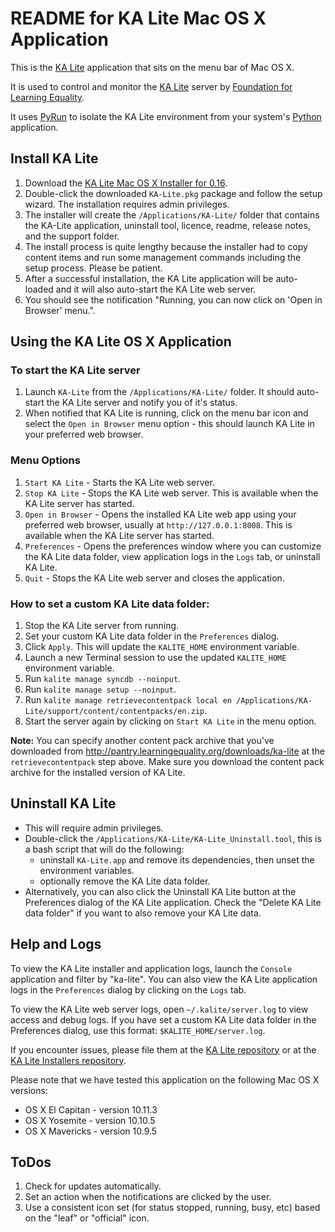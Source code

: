 README for KA Lite Mac OS X Application
=======================================

This is the [KA Lite](https://github.com/learningequality/ka-lite/) application that sits on the menu bar of Mac OS X.

It is used to control and monitor the [KA Lite](https://github.com/learningequality/ka-lite/) server by [Foundation for Learning Equality](https://learningequality.org/).

It uses [PyRun](http://www.egenix.com/products/python/PyRun/) to isolate the KA Lite environment from your system's [Python](https://www.python.org/) application.


## Install KA Lite

1. Download the [KA Lite Mac OS X Installer for 0.16](http://pantry.learningequality.org/downloads/ka-lite/0.16/installers/mac/).
1. Double-click the downloaded `KA-Lite.pkg` package and follow the setup wizard.  The installation requires admin privileges.
1. The installer will create the `/Applications/KA-Lite/` folder that contains the KA-Lite application, uninstall tool, licence, readme, release notes, and the support folder.
1. The install process is quite lengthy because the installer had to copy content items and run some management commands including the setup process.  Please be patient.
1. After a successful installation, the KA Lite application will be auto-loaded and it will also auto-start the KA Lite web server.
1. You should see the notification "Running, you can now click on 'Open in Browser' menu.".


## Using the KA Lite OS X Application


### To start the KA Lite server

1. Launch `KA-Lite` from the `/Applications/KA-Lite/` folder.  It should auto-start the KA Lite server and notify you of it's status.
1. When notified that KA Lite is running, click on the menu bar icon and select the `Open in Browser` menu option - this should launch KA Lite in your preferred web browser.


### Menu Options

1. `Start KA Lite` - Starts the KA Lite web server.
1. `Stop KA Lite` - Stops the KA Lite web server.  This is available when the KA Lite server has started.
1. `Open in Browser` - Opens the installed KA Lite web app using your preferred web browser, usually at `http://127.0.0.1:8008`.  This is available when the KA Lite server has started.
1. `Preferences` - Opens the preferences window where you can customize the KA Lite data folder, view application logs in the `Logs` tab, or uninstall KA Lite.
1. `Quit` - Stops the KA Lite web server and closes the application.


### How to set a custom KA Lite data folder:

 1. Stop the KA Lite server from running.
 2. Set your custom KA Lite data folder in the `Preferences` dialog.
 3. Click `Apply`.  This will update the `KALITE_HOME` environment variable.
 4. Launch a new Terminal session to use the updated `KALITE_HOME` environment variable.
 5. Run `kalite manage syncdb --noinput`.
 7. Run `kalite manage setup --noinput`.
 8. Run `kalite manage retrievecontentpack local en /Applications/KA-Lite/support/content/contentpacks/en.zip`.
 9. Start the server again by clicking on `Start KA Lite` in the menu option.

**Note:** You can specify another content pack archive that you've downloaded from http://pantry.learningequality.org/downloads/ka-lite at the `retrievecontentpack` step above.  Make sure you download the content pack archive for the installed version of KA Lite.


## Uninstall KA Lite

* This will require admin privileges.
* Double-click the `/Applications/KA-Lite/KA-Lite_Uninstall.tool`, this is a bash script that will do the following:
  - uninstall `KA-Lite.app` and remove its dependencies, then unset the environment variables.
  - optionally remove the KA Lite data folder.
* Alternatively, you can also click the Uninstall KA Lite button at the Preferences dialog of the KA Lite application.  Check the "Delete KA Lite data folder" if you want to also remove your KA Lite data.


## Help and Logs

To view the KA Lite installer and application logs, launch the `Console` application and filter by "ka-lite".  You can also view the KA Lite application logs in the `Preferences` dialog by clicking on the `Logs` tab.

To view the KA Lite web server logs, open `~/.kalite/server.log` to view access and debug logs.  If you have set a custom KA Lite data folder in the Preferences dialog, use this format: `$KALITE_HOME/server.log`.

If you encounter issues, please file them at the [KA Lite repository](https://github.com/learningequality/ka-lite/issues/) or at the [KA Lite Installers repository](https://github.com/learningequality/installers).

Please note that we have tested this application on the following Mac OS X versions:

* OS X El Capitan - version 10.11.3
* OS X Yosemite - version 10.10.5
* OS X Mavericks - version 10.9.5


## ToDos

1. Check for updates automatically.
1. Set an action when the notifications are clicked by the user.
1. Use a consistent icon set (for status stopped, running, busy, etc) based on the "leaf" or "official" icon.
